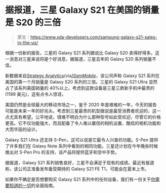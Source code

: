 # 据报道，三星 Galaxy S21 在美国的销量是 S20 的三倍

> 原文：<https://www.xda-developers.com/samsung-galaxy-s21-sales-in-the-us/>

根据一份新的报告，三星的 Galaxy S21 系列据说比 Galaxy S20 卖得好得多。这一消息对三星来说将是个好消息，据报道，三星去年的 Galaxy S20 系列销量不佳。

新数据来自[Strategy Analytics](https://www.strategyanalytics.com/strategy-analytics/home)(via[*)SamMobile*](https://www.sammobile.com/news/galaxy-s21-selling-crazy-usa-triple-month)，该公司声称 Galaxy S21 系列在美国的第一个月销量是 Galaxy S20 系列的三倍。三星的 Galaxy S21 Ultra 显然占了该系列美国销量的 40%以上。考虑到这款设备是三星三款新手机中最贵的(1199 美元)，这有点令人惊讶。

美国仍然是全球最大的移动市场之一，鉴于 2020 年是艰难的一年，今天的报告可能是未来一年的好兆头。考虑到三星最贵的机型据说是最受消费者欢迎的，这一点尤其有希望。公平地说，很难不明白为什么那种型号如此受欢迎，尽管它的价格更高。它不仅功能强大，而且配备了令人难以置信的相机设置、酷炫的相机功能和大而华丽的设计。

Galaxy S21 Ultra 还支持 S-Pen，这可以说是它最令人兴奋的功能。S-Pen 提供了许多我们在 Galaxy Note 系列中看到的相同功能。三星还计划在今年晚些时候推出对 S-Pen Pro 的支持，该产品将提供蓝牙和空中手势。

据报道，Galaxy S21 系列销售良好，三星不会满足于现有的成绩。最近有报道称，该公司正准备发布备受期待的 Galaxy S21 FE T1，可能会在夏末上市。

如果你不确定是否想要购买 Galaxy S21 系列中的任何设备，我们有一份关于[你需要知道的一切](https://www.xda-developers.com/samsung-galaxy-s21/)的全面指南。